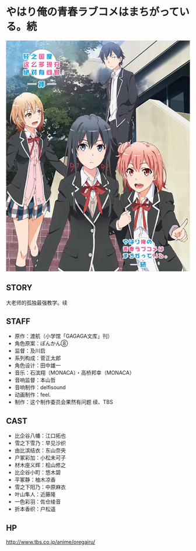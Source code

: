 # やはり俺の青春ラブコメはまちがっている。続

![poster](poster.jpg)

## STORY

大老师的孤独最强教学。续
 
## STAFF

- 原作：渡航（小学馆「GAGAGA文库」刊）
- 角色原案：ぽんかん⑧
- 监督：及川启
- 系列构成：菅正太郎
- 角色设计：田中雄一
- 音乐：石滨翔（MONACA）・高桥邦幸（MONACA）
- 音响监督：本山哲
- 音响制作：delfisound
- 动画制作：feel.
- 制作：这个制作委员会果然有问题 续、TBS
 
## CAST

- 比企谷八幡：江口拓也
- 雪之下雪乃：早见沙织
- 由比滨结衣：东山奈央
- 户冢彩加：小松未可子
- 材木座义辉：桧山修之
- 比企谷小町：悠木碧
- 平冢静：柚木凉香
- 雪之下阳乃：中原麻衣
- 叶山隼人：近藤隆
- 一色彩羽：佐仓绫音
- 折本香织：户松遥
 
## HP

http://www.tbs.co.jp/anime/oregairu/
